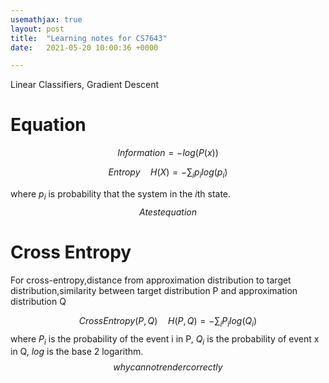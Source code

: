 ```yaml
---
usemathjax: true
layout: post
title:  "Learning notes for CS7643"
date:   2021-05-20 10:00:36 +0000

---
```


Linear Classifiers, Gradient Descent

# Equation

$$
Information = -log(P(x))
$$

$$
Entropy\quad H(X) = -\sum_i p_i log(p_i)
$$

where $p_i$ is probability that the system in the $i$th state.
$$
A test equation
$$


# Cross Entropy

For cross-entropy,distance from approximation distribution to target distribution,similarity between target distribution P and approximation distribution Q


$$
CrossEntropy(P,Q)\quad H(P,Q) = -\sum_i P_i log(Q_i)
$$
where $P_i$ is the probability of the event i in P, $Q_i$ is the probability of event x in Q, $log$ is the base 2 logarithm.
$$
why cannot render correctly
$$
